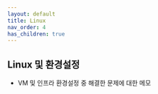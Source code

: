 ```yaml
---
layout: default
title: Linux
nav_order: 4
has_children: true
---
```




## Linux 및 환경설정

- VM 및 인프라 환경설정 중 해결한 문제에 대한 메모